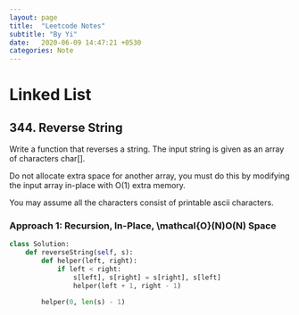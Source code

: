 ```yaml
---
layout: page
title:  "Leetcode Notes"
subtitle: "By Yi"
date:   2020-06-09 14:47:21 +0530
categories: Note
---
```


# Linked List
## 344. Reverse String

Write a function that reverses a string. The input string is given as an array of characters char[].

Do not allocate extra space for another array, you must do this by modifying the input array in-place with O(1) extra memory.

You may assume all the characters consist of printable ascii characters.
<br>

### Approach 1: Recursion, In-Place, \mathcal{O}(N)O(N) Space
```python
class Solution:
    def reverseString(self, s):
        def helper(left, right):
            if left < right:
                s[left], s[right] = s[right], s[left]
                helper(left + 1, right - 1)

        helper(0, len(s) - 1)
```